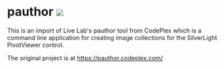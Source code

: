 # pauthor <img src="https://travis-ci.org/saviourofdp/pauthor.svg">
This is an import of Live Lab's pauthor tool from CodePlex which is a command line application for creating image collections for the SilverLight PivotViewer control.

The original project is at https://pauthor.codeplex.com/
